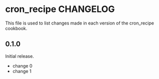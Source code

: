 # cron_recipe CHANGELOG

This file is used to list changes made in each version of the cron_recipe cookbook.

## 0.1.0

Initial release.

- change 0
- change 1
